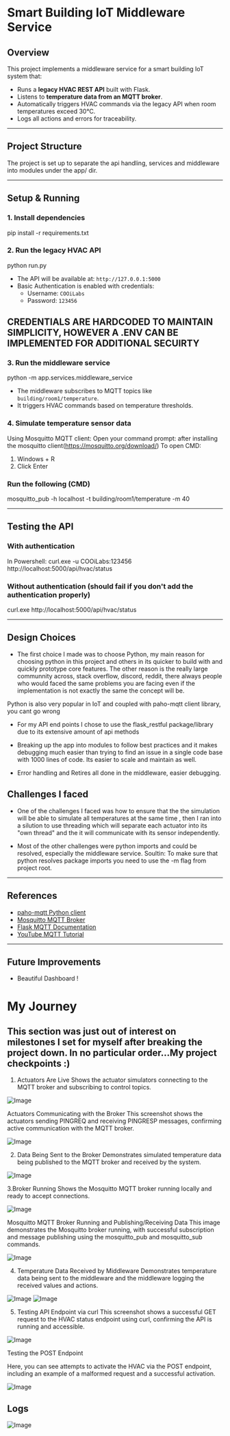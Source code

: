 # Smart Building IoT Middleware Service

## Overview

This project implements a middleware service for a smart building IoT system that:

- Runs a **legacy HVAC REST API** built with Flask.
- Listens to **temperature data from an MQTT broker**.
- Automatically triggers HVAC commands via the legacy API when room temperatures exceed 30°C.
- Logs all actions and errors for traceability.

---

## Project Structure

The project is set up to separate the api handling, services and middleware into modules under the app/ dir.

---

## Setup & Running

### 1. Install dependencies

pip install -r requirements.txt

### 2. Run the legacy HVAC API

python run.py

- The API will be available at: `http://127.0.0.1:5000`
- Basic Authentication is enabled with credentials:
  - Username: `COOiLabs`
  - Password: `123456`

## CREDENTIALS ARE HARDCODED TO MAINTAIN SIMPLICITY, HOWEVER A .ENV CAN BE IMPLEMENTED FOR ADDITIONAL SECUIRTY

### 3. Run the middleware service

python -m app.services.middleware_service

- The middleware subscribes to MQTT topics like `building/room1/temperature`.
- It triggers HVAC commands based on temperature thresholds.

### 4. Simulate temperature sensor data

Using Mosquitto MQTT client:
Open your command prompt: after installing the mosquitto client(https://mosquitto.org/download/)
To open CMD:

1. Windows + R
2. Click Enter

### Run the following (CMD)

mosquitto_pub -h localhost -t building/room1/temperature -m 40

---

## Testing the API

### With authentication
In Powershell:
curl.exe -u COOiLabs:123456 http://localhost:5000/api/hvac/status

### Without authentication (should fail if you don't add the authentication properly)

curl.exe http://localhost:5000/api/hvac/status

---

## Design Choices

- The first choice I made was to choose Python, my main reason for choosing python in this project and others in its quicker to build with and quickly prototype core features. The other reason is the really large communnity across, stack overflow, discord, reddit, there always people who would faced the same problems you are facing even if the implementation is not exactly the same the concept will be.

Python is also very popular in IoT and coupled with paho-mqtt client library, you cant go wrong

- For my API end points I chose to use the flask_restful package/library due to its extensive amount of api methods

- Breaking up the app into modules to follow best practices and it makes debugging much easier than trying to find an issue in a single code base with 1000 lines of code. Its easier to scale and maintain as well.

- Error handling and Retires all done in the middleware, easier debugging.

## Challenges I faced

- One of the challenges I faced was how to ensure that the the simulation will be able to simulate all temperatures at the same time , then I ran into a silution to use threading which will separate each actuator into its "own thread" and the it will communicate with its sensor independently.

- Most of the other challenges were python imports and could be resolved, especially the middleware service. Soultin: To make sure that python resolves package imports you need to use the -m flag from project root.

---

## References

- [paho-mqtt Python client](https://pypi.org/project/paho-mqtt/)
- [Mosquitto MQTT Broker](https://mosquitto.org/download/)
- [Flask MQTT Documentation](https://flask-mqtt.readthedocs.io/en/latest/index.html)
- [YouTube MQTT Tutorial](https://www.youtube.com/watch?v=z3YMz-Gocmw)

---

## Future Improvements

- Beautiful Dashboard !

# My Journey

## This section was just out of interest on milestones I set for myself after breaking the project down. In no particular order...My project checkpoints :)

1. Actuators Are Live
   Shows the actuator simulators connecting to the MQTT broker and subscribing to control topics.

![Image](https://github.com/user-attachments/assets/329a3d5a-14b2-4f9e-bd7b-979121584ee8)

Actuators Communicating with the Broker
This screenshot shows the actuators sending PINGREQ and receiving PINGRESP messages, confirming active communication with the MQTT broker.

![Image](https://github.com/user-attachments/assets/0e461440-fb2e-4857-98b0-cc427cb4faa9)

2. Data Being Sent to the Broker
   Demonstrates simulated temperature data being published to the MQTT broker and received by the system.

![Image](https://github.com/user-attachments/assets/a9f56d8e-b8d2-4920-a61c-b609e3f9cde7)

3.Broker Running
Shows the Mosquitto MQTT broker running locally and ready to accept connections.

![Image](https://github.com/user-attachments/assets/61a9e6ac-5dec-4094-b57a-c4f44c4bb523)

Mosquitto MQTT Broker Running and Publishing/Receiving Data
This image demonstrates the Mosquitto broker running, with successful subscription and message publishing using the mosquitto_pub and mosquitto_sub commands.

![Image](https://github.com/user-attachments/assets/74b79c8b-3cae-4cfb-bd10-254c3a87c60d)

4. Temperature Data Received by Middleware
   Demonstrates temperature data being sent to the middleware and the middleware logging the received values and actions.

![Image](https://github.com/user-attachments/assets/63bd7b49-e01d-4571-98fd-cd3c495b7f46)
![Image](https://github.com/user-attachments/assets/e21b368b-dbfb-4149-809b-5e8fa5fac033)

5. Testing API Endpoint via curl
   This screenshot shows a successful GET request to the HVAC status endpoint using curl, confirming the API is running and accessible.

![Image](https://github.com/user-attachments/assets/720a2fd0-0625-4359-a9dd-3225b66b4057)

Testing the POST Endpoint

Here, you can see attempts to activate the HVAC via the POST endpoint, including an example of a malformed request and a successful activation.

![Image](https://github.com/user-attachments/assets/2c5d7bd4-cf37-4a6c-ad78-1f78bb24a6e2)

## Logs

![Image](https://github.com/user-attachments/assets/7fff46b6-4660-4191-9b11-b68530e414ae)
